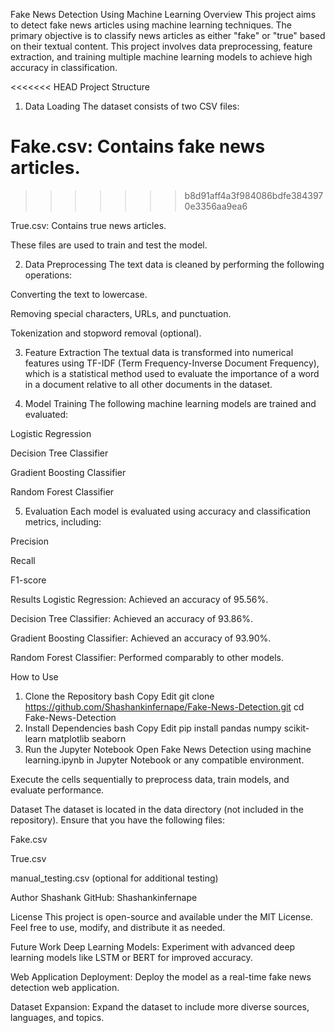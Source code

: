 Fake News Detection Using Machine Learning
Overview
This project aims to detect fake news articles using machine learning techniques. The primary objective is to classify news articles as either "fake" or "true" based on their textual content. This project involves data preprocessing, feature extraction, and training multiple machine learning models to achieve high accuracy in classification.

<<<<<<< HEAD
Project Structure
1. Data Loading
The dataset consists of two CSV files:

Fake.csv: Contains fake news articles.
=======
>>>>>>> b8d91aff4a3f984086bdfe3843970e3356aa9ea6

True.csv: Contains true news articles.

These files are used to train and test the model.

2. Data Preprocessing
The text data is cleaned by performing the following operations:

Converting the text to lowercase.

Removing special characters, URLs, and punctuation.

Tokenization and stopword removal (optional).

3. Feature Extraction
The textual data is transformed into numerical features using TF-IDF (Term Frequency-Inverse Document Frequency), which is a statistical method used to evaluate the importance of a word in a document relative to all other documents in the dataset.

4. Model Training
The following machine learning models are trained and evaluated:

Logistic Regression

Decision Tree Classifier

Gradient Boosting Classifier

Random Forest Classifier

5. Evaluation
Each model is evaluated using accuracy and classification metrics, including:

Precision

Recall

F1-score

Results
Logistic Regression: Achieved an accuracy of 95.56%.

Decision Tree Classifier: Achieved an accuracy of 93.86%.

Gradient Boosting Classifier: Achieved an accuracy of 93.90%.

Random Forest Classifier: Performed comparably to other models.

How to Use
1. Clone the Repository
bash
Copy
Edit
git clone https://github.com/Shashankinfernape/Fake-News-Detection.git
cd Fake-News-Detection
2. Install Dependencies
bash
Copy
Edit
pip install pandas numpy scikit-learn matplotlib seaborn
3. Run the Jupyter Notebook
Open Fake News Detection using machine learning.ipynb in Jupyter Notebook or any compatible environment.

Execute the cells sequentially to preprocess data, train models, and evaluate performance.

Dataset
The dataset is located in the data directory (not included in the repository). Ensure that you have the following files:

Fake.csv

True.csv

manual_testing.csv (optional for additional testing)

Author
Shashank
GitHub: Shashankinfernape

License
This project is open-source and available under the MIT License. Feel free to use, modify, and distribute it as needed.

Future Work
Deep Learning Models: Experiment with advanced deep learning models like LSTM or BERT for improved accuracy.

Web Application Deployment: Deploy the model as a real-time fake news detection web application.

Dataset Expansion: Expand the dataset to include more diverse sources, languages, and topics.

